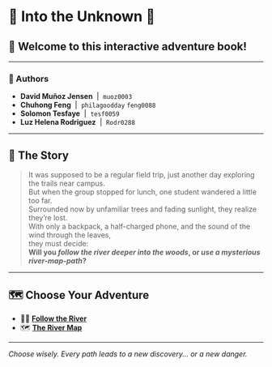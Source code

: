 # 🌲 Into the Unknown 🌲

## 👋 Welcome to this interactive adventure book!

---

### 👤 Authors
- **David Muñoz Jensen** &nbsp;|&nbsp; `muoz0003`
- **Chuhong Feng** &nbsp;|&nbsp; `philagoodday` `feng0088`
- **Solomon Tesfaye** &nbsp;|&nbsp; `tesf0059`
- **Luz Helena Rodriguez** &nbsp;|&nbsp; `Rodr0288`

---

## 📖 The Story

> It was supposed to be a regular field trip, just another day exploring the trails near campus.  
> But when the group stopped for lunch, one student wandered a little too far.  
> Surrounded now by unfamiliar trees and fading sunlight, they realize they’re lost.  
> With only a backpack, a half-charged phone, and the sound of the wind through the leaves,  
> they must decide:  
> **Will you _follow the river deeper into the woods_, or _use a mysterious river-map-path_?**

---

## 🗺️ Choose Your Adventure

- 🚶‍♂️ [**Follow the River**](follow-the-river.md)
- 🗺️ [**The River Map**](river-map-path.md)

---

*Choose wisely. Every path leads to a new discovery... or a new danger.*